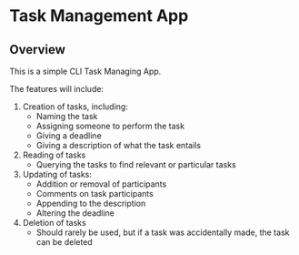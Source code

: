 # Task Management App

## Overview

This is a simple CLI Task Managing App.

The features will include:

1. Creation of tasks, including:
	- Naming the task
	- Assigning someone to perform the task
	- Giving a deadline
	- Giving a description of what the task entails
2. Reading of tasks
	- Querying the tasks to find relevant or particular tasks
3. Updating of tasks:
	- Addition or removal of participants
	- Comments on task participants
	- Appending to the description
	- Altering the deadline
4. Deletion of tasks
	- Should rarely be used, but if a task was accidentally made, the task can be deleted
